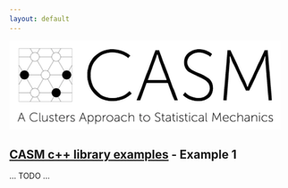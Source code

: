 ```yaml
---
layout: default
---
```


[![CASM Logo](/assets/logo.png)](https://prisms-center.github.io/CASMcode_docs/)

## [CASM c++ library examples](/pages/casm-cpp-examples.html) - Example 1

... TODO ...

